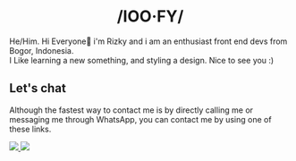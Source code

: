 <h1 align="middle">/IOO·FY/</h1>

<p> He/Him. Hi Everyone👋 i'm Rizky and i am an enthusiast front end devs from Bogor, Indonesia.<br> I Like
    learning a new something, and styling a design. Nice to see you :)</p>

## Let's chat

Although the fastest way to contact me is by directly calling me or messaging me through WhatsApp, you can contact me by using one of these links.

<p>
        <a href="https://facebook.com/rizukyy27">
            <img src="https://img.shields.io/badge/Facebook-%231877F2.svg?style=for-the-badge&logo=Facebook&logoColor=white" />
        </a>
        <a href="mailto:mrizkyy027@gmail.com">
            <img src="https://img.shields.io/badge/Gmail-D14836?style=for-the-badge&logo=gmail&logoColor=white" />
        </a>
</p>
